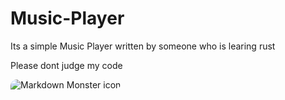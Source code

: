# Music-Player

Its a simple Music Player written by someone who is learing rust

Please dont judge my code


<img src="https://github.com/trollo2/Music-Player/blob/master/Screenshot%202022-12-26%20124346.png?raw=true"
     alt="Markdown Monster icon"
     style="float: left; margin-right: 10px; border-radius: 10px 5%;"/>

